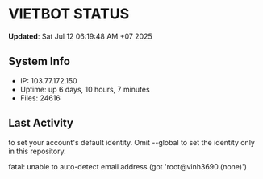 # VIETBOT STATUS
**Updated**: Sat Jul 12 06:19:48 AM +07 2025

## System Info
- IP: 103.77.172.150
- Uptime: up 6 days, 10 hours, 7 minutes
- Files: 24616

## Last Activity

to set your account's default identity.
Omit --global to set the identity only in this repository.

fatal: unable to auto-detect email address (got 'root@vinh3690.(none)')
